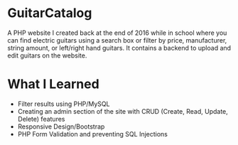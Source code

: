 # GuitarCatalog

A PHP website I created back at the end of 2016 while in school where you can find electric guitars using a search box or filter by price, manufacturer, string amount, or left/right hand guitars. It contains a backend to upload and edit guitars on the website.

# What I Learned

* Filter results using PHP/MySQL
* Creating an admin section of the site with CRUD (Create, Read, Update, Delete) features 
* Responsive Design/Bootstrap
* PHP Form Validation and preventing SQL Injections

